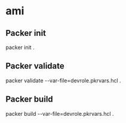# ami

## Packer init

packer init .

## Packer validate

packer validate --var-file=devrole.pkrvars.hcl .

## Packer build

packer build --var-file=devrole.pkrvars.hcl .